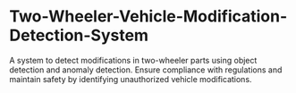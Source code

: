 # Two-Wheeler-Vehicle-Modification-Detection-System
A system to detect modifications in two-wheeler parts using object detection and anomaly detection. Ensure compliance with regulations and maintain safety by identifying unauthorized vehicle modifications.
